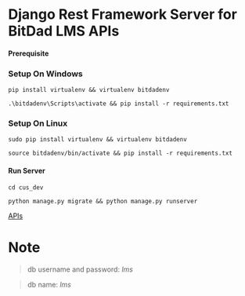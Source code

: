 



# Django Rest Framework Server for BitDad LMS APIs

#### Prerequisite

### Setup On Windows

```console 
pip install virtualenv && virtualenv bitdadenv
```

```console 
.\bitdadenv\Scripts\activate && pip install -r requirements.txt
```

### Setup On Linux

```console 
sudo pip install virtualenv && virtualenv bitdadenv
```

```console 
source bitdadenv/bin/activate && pip install -r requirements.txt
```

#### Run Server

```console 
cd cus_dev
```

```console 
python manage.py migrate && python manage.py runserver
```

[APIs](http://localhost:8000/lms)

# Note

> db username and password: _lms_

> db name: _lms_